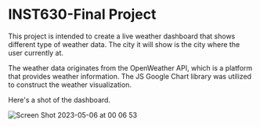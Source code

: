 # INST630-Final Project

This project is intended to create a live weather dashboard that shows different type of weather data. The city it will show is the city where the user currently at.

The weather data originates from the OpenWeather API, which is a platform that provides weather information. The JS Google Chart library was utilized to construct the weather visualization.

Here's a shot of the dashboard.

![Screen Shot 2023-05-06 at 00 06 53](https://user-images.githubusercontent.com/32424134/236598898-90fc407e-7de3-4e60-a424-51654dc503d2.png)
